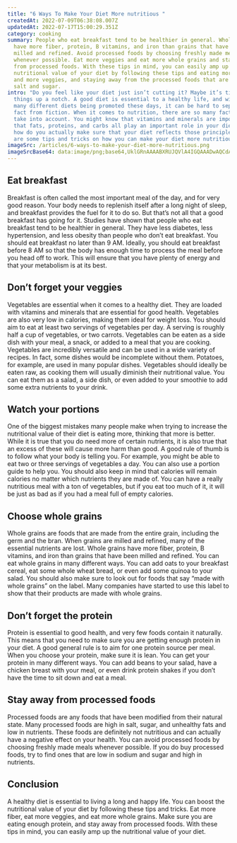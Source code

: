```yaml
---
title: "6 Ways To Make Your Diet More nutritious "
createdAt: 2022-07-09T06:38:08.007Z
updatedAt: 2022-07-17T15:00:29.351Z
category: cooking
summary: People who eat breakfast tend to be healthier in general. Whole grains
  have more fiber, protein, B vitamins, and iron than grains that have been
  milled and refined. Avoid processed foods by choosing freshly made meals
  whenever possible. Eat more veggies and eat more whole grains and stay away
  from processed foods. With these tips in mind, you can easily amp up the
  nutritional value of your diet by following these tips and eating more fiber
  and more veggies, and staying away from the processed foods that are high in
  salt and sugar.
intro: "Do you feel like your diet just isn’t cutting it? Maybe it’s time to amp
  things up a notch. A good diet is essential to a healthy life, and with so
  many different diets being promoted these days, it can be hard to separate
  fact from fiction. When it comes to nutrition, there are so many factors to
  take into account. You might know that vitamins and minerals are important and
  that fats, proteins, and carbs all play an important role in your diet. But
  how do you actually make sure that your diet reflects those principles? Here
  are some tips and tricks on how you can make your diet more nutritious:"
imageSrc: /articles/6-ways-to-make-your-diet-more-nutritious.png
imageSrcBase64: data:image/png;base64,UklGRnAAAABXRUJQVlA4IGQAAADwAQCdASoKAAoAAUAmJbACdAEOQc5V64AA/vyk4bscRqtftnqrzMwSLll4nanDzOmo6CmaErAs9/9Hnfp/p/h/9w2eX70f5t/xgW7N//0g/+8mXt/+g8fOjH4605h1acWXgAAA
---
```


## Eat breakfast

Breakfast is often called the most important meal of the day, and for very good reason. Your body needs to replenish itself after a long night of sleep, and breakfast provides the fuel for it to do so. But that’s not all that a good breakfast has going for it. Studies have shown that people who eat breakfast tend to be healthier in general. They have less diabetes, less hypertension, and less obesity than people who don’t eat breakfast.
You should eat breakfast no later than 9 AM. Ideally, you should eat breakfast before 8 AM so that the body has enough time to process the meal before you head off to work. This will ensure that you have plenty of energy and that your metabolism is at its best.

## Don’t forget your veggies

Vegetables are essential when it comes to a healthy diet. They are loaded with vitamins and minerals that are essential for good health. Vegetables are also very low in calories, making them ideal for weight loss. You should aim to eat at least two servings of vegetables per day. A serving is roughly half a cup of vegetables, or two carrots.
Vegetables can be eaten as a side dish with your meal, a snack, or added to a meal that you are cooking. Vegetables are incredibly versatile and can be used in a wide variety of recipes. In fact, some dishes would be incomplete without them. Potatoes, for example, are used in many popular dishes.
Vegetables should ideally be eaten raw, as cooking them will usually diminish their nutritional value. You can eat them as a salad, a side dish, or even added to your smoothie to add some extra nutrients to your drink.

## Watch your portions

One of the biggest mistakes many people make when trying to increase the nutritional value of their diet is eating more, thinking that more is better. While it is true that you do need more of certain nutrients, it is also true that an excess of these will cause more harm than good. A good rule of thumb is to follow what your body is telling you. For example, you might be able to eat two or three servings of vegetables a day. You can also use a portion guide to help you.
You should also keep in mind that calories will remain calories no matter which nutrients they are made of. You can have a really nutritious meal with a ton of vegetables, but if you eat too much of it, it will be just as bad as if you had a meal full of empty calories.

## Choose whole grains

Whole grains are foods that are made from the entire grain, including the germ and the bran. When grains are milled and refined, many of the essential nutrients are lost. Whole grains have more fiber, protein, B vitamins, and iron than grains that have been milled and refined.
You can eat whole grains in many different ways. You can add oats to your breakfast cereal, eat some whole wheat bread, or even add some quinoa to your salad.
You should also make sure to look out for foods that say “made with whole grains” on the label. Many companies have started to use this label to show that their products are made with whole grains.

## Don’t forget the protein

Protein is essential to good health, and very few foods contain it naturally. This means that you need to make sure you are getting enough protein in your diet. A good general rule is to aim for one protein source per meal. When you choose your protein, make sure it is lean.
You can get your protein in many different ways. You can add beans to your salad, have a chicken breast with your meal, or even drink protein shakes if you don’t have the time to sit down and eat a meal.

## Stay away from processed foods

Processed foods are any foods that have been modified from their natural state. Many processed foods are high in salt, sugar, and unhealthy fats and low in nutrients. These foods are definitely not nutritious and can actually have a negative effect on your health.
You can avoid processed foods by choosing freshly made meals whenever possible. If you do buy processed foods, try to find ones that are low in sodium and sugar and high in nutrients.

## Conclusion

A healthy diet is essential to living a long and happy life. You can boost the nutritional value of your diet by following these tips and tricks. Eat more fiber, eat more veggies, and eat more whole grains. Make sure you are eating enough protein, and stay away from processed foods. With these tips in mind, you can easily amp up the nutritional value of your diet.
